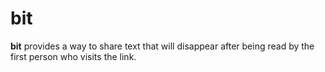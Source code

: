 # bit
**bit** provides a way to share text that will disappear after being read by the first person who visits the link.
